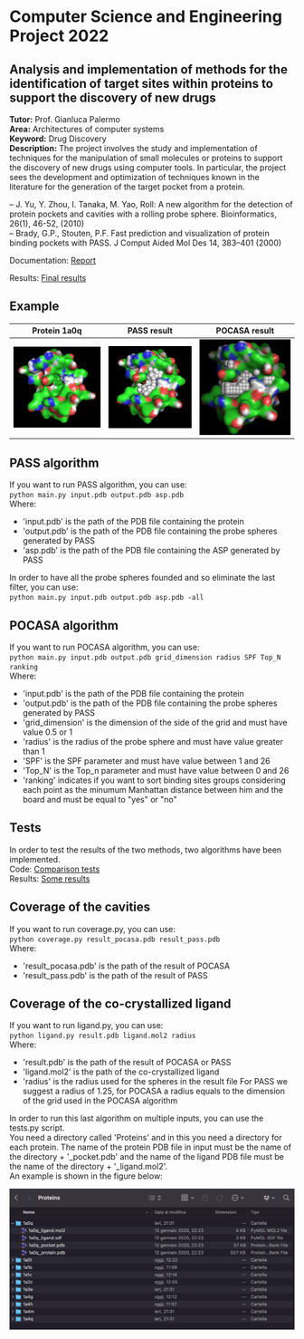 # Computer Science and Engineering Project 2022

## Analysis and implementation of methods for the identification of target sites within proteins to support the discovery of new drugs

**Tutor:** Prof. Gianluca Palermo  
**Area:** Architectures of computer systems  
**Keyword:** Drug Discovery  
**Description:**
The project involves the study and implementation of techniques for the manipulation of small molecules or proteins to
support the discovery of new drugs using computer tools. In particular, the project sees the development and
optimization of techniques known in the literature for the generation of the target pocket from a protein.

– J. Yu, Y. Zhou, I. Tanaka, M. Yao, Roll: A new algorithm for the detection of protein pockets and cavities with a
rolling probe sphere. Bioinformatics, 26(1), 46-52, (2010)  
– Brady, G.P., Stouten, P.F. Fast prediction and visualization of protein binding pockets with PASS. J Comput Aided Mol
Des 14, 383–401 (2000)

Documentation: [Report](https://github.com/viols-code/ingegneria-informatica-project/blob/master/Report.pdf)

Results: [Final results](https://github.com/viols-code/ingegneria-informatica-project/blob/master/Comparison/Results.md)

## Example
| Protein 1a0q | PASS result | POCASA result |
| :---:        |    :----:   |          :---: |
| <img src="https://github.com/viols-code/ingegneria-informatica-project/blob/master/images/1a0q.png" width="350" alt="Protein 1a0q"/>      | <img src="https://github.com/viols-code/ingegneria-informatica-project/blob/master/images/PASS_output_1a0q.png" width="350" alt="PASS result"/>       | <img src="https://github.com/viols-code/ingegneria-informatica-project/blob/master/images/POCASA_output_1a0q.png" width="350" alt="POCASA result"/>   |

## PASS algorithm
If you want to run PASS algorithm, you can use:  
`python main.py input.pdb output.pdb asp.pdb`    
Where:
- 'input.pdb' is the path of the PDB file containing the protein
- 'output.pdb' is the path of the PDB file containing the probe spheres generated by PASS
- 'asp.pdb' is the path of the PDB file containing the ASP generated by PASS

In order to have all the probe spheres founded and so eliminate the last filter, you can use:    
`python main.py input.pdb output.pdb asp.pdb -all`

## POCASA algorithm
If you want to run POCASA algorithm, you can use:  
`python main.py input.pdb output.pdb grid_dimension radius SPF Top_N ranking`  
Where:
- 'input.pdb' is the path of the PDB file containing the protein
- 'output.pdb' is the path of the PDB file containing the probe spheres generated by PASS
- 'grid_dimension' is the dimension of the side of the grid and must have value 0.5 or 1
- 'radius' is the radius of the probe sphere and must have value greater than 1
- 'SPF' is the SPF parameter and must have value between 1 and 26
- 'Top_N' is the Top_n parameter and must have value between 0 and 26
- 'ranking' indicates if you want to sort binding sites groups considering each point as the minumum Manhattan distance
  between him and the board and must be equal to "yes" or "no"

## Tests
In order to test the results of the two methods, two algorithms have been implemented.   
Code: [Comparison tests](https://github.com/viols-code/ingegneria-informatica-project/tree/master/Comparison)  
Results: [Some results](https://github.com/viols-code/ingegneria-informatica-project/blob/master/Comparison/Results.md)  

## Coverage of the cavities 
If you want to run coverage.py, you can use:    
`python coverage.py result_pocasa.pdb result_pass.pdb`  
Where:  
- 'result_pocasa.pdb' is the path of the result of POCASA
- 'result_pass.pdb' is the path of the result of PASS

## Coverage of the co-crystallized ligand
If you want to run ligand.py, you can use:  
`python ligand.py result.pdb ligand.mol2 radius`  
Where:
- 'result.pdb' is the path of the result of POCASA or PASS
- 'ligand.mol2' is the path of the co-crystallized ligand
- 'radius' is the radius used for the spheres in the result file For PASS we suggest a radius of 1.25, for POCASA a
  radius equals to the dimension of the grid used in the POCASA algorithm
  
In order to run this last algorithm on multiple inputs, you can use the tests.py script.  
You need a directory called 'Proteins' and in this you need a directory for each protein.
The name of the protein PDB file in input must be the name of the directory + '_pocket.pdb' and the name of the ligand PDB file must be the name of the directory + '_ligand.mol2'.  
An example is shown in the figure below:  

<img src="https://github.com/viols-code/ingegneria-informatica-project/blob/master/images/test.png"/>
